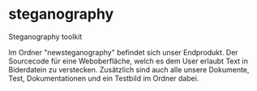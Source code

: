 # steganography
Steganography toolkit 

Im Ordner "newsteganography" befindet sich unser Endprodukt. Der Sourcecode für eine Weboberfläche, welch es dem User erlaubt Text in Biderdatein zu verstecken.
Zusätzlich sind auch alle unsere Dokumente, Test, Dokumentationen und ein Testbild im Ordner dabei. 
